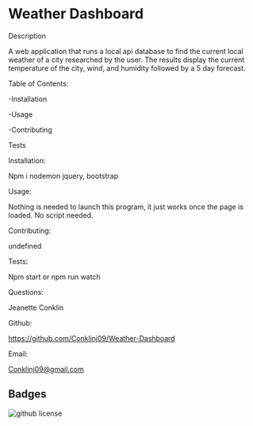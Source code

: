 
# Weather Dashboard

Description

A web application that runs a local api database to find 
the current local weather of a city researched by the user.
The results display the current temperature of the city, wind, 
and humidity followed by a 5 day forecast.

Table of Contents:

-Installation

-Usage

-Contributing

Tests

Installation:

Npm i nodemon jquery, bootstrap

Usage:

Nothing is needed to launch this program, it just works once the page is loaded.
No script needed.

Contributing:

undefined

Tests:

Npm start or npm run watch

Questions:

Jeanette Conklin

Github:

https://github.com/Conklinj09/Weather-Dashboard

Email:

Conklinj09@gmail.com 




## Badges



![github license](https://img.shields.io/badge/License-Apache-blue.svg)

